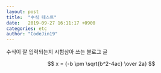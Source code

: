 ```yaml
---
layout: post
title:  "수식 테스트"
date:   2019-09-27 16:11:17 +0900
categories: etc
author: "CodeJin19"
---
```

수식이 잘 입력되는지 시험삼아 쓰는 블로그 글

$$
x = {-b \pm \sqrt{b^2-4ac} \over 2a}
$$
